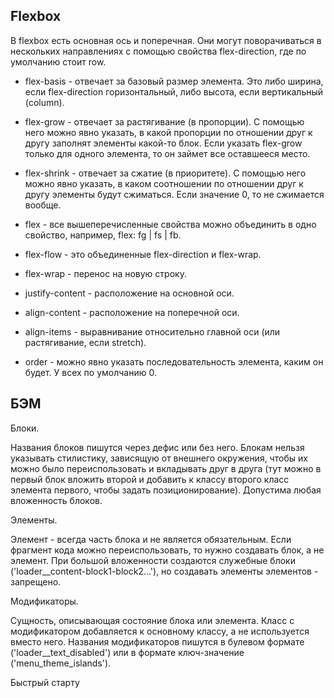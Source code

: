 ## Flexbox
В flexbox есть основная ось и поперечная. Они могут поворачиваться в нескольких направлениях с помощью свойства flex-direction, где по умолчанию стоит row.
* flex-basis - отвечает за базовый размер элемента. Это либо ширина, если flex-direction горизонтальный, либо высота, если вертикальный (column).
* flex-grow - отвечает за растягивание (в пропорции). С помощью него можно явно указать, в какой пропорции по отношении друг к другу заполнят элементы какой-то блок. Если указать flex-grow только для одного элемента, то он займет все оставшееся место.
* flex-shrink - отвечает за сжатие (в приоритете). С помощью него можно явно указать, в каком соотношении по отношении друг к другу элементы будут сжиматься. Если значение 0, то не сжимается вообще.
* flex - все вышеперечисленные свойства можно объединить в одно свойство, например, flex: fg | fs | fb.

* flex-flow - это объединенные flex-direction и flex-wrap.

* flex-wrap - перенос на новую строку.

* justify-content - расположение на основной оси.

* align-content - расположение на поперечной оси.

* align-items - выравнивание относительно главной оси (или растягивание, если stretch).

* order - можно явно указать последовательность элемента, каким он будет. У всех по умолчанию 0.

## БЭМ
Блоки.

Названия блоков пишутся через дефис или без него. Блокам нельзя указывать стилистику, зависящую от внешнего окружения, чтобы их можно было переиспользовать и вкладывать друг в друга (тут можно в первый блок вложить второй и добавить к классу второго класс элемента первого, чтобы задать позиционирование). Допустима любая вложенность блоков.

Элементы.

Элемент - всегда часть блока и не является обязательным. Если фрагмент кода можно переиспользовать, то нужно создавать блок, а не элемент. При большой вложенности создаются служебные блоки ('loader__content-block1-block2...'), но создавать элементы элементов - запрещено.

Модификаторы.

Сущность, описывающая состояние блока или элемента. Класс с модификатором добавляется к основному классу, а не используется вместо него. Названия модификаторов пишутся в булевом формате ('loader__text_disabled') или в формате ключ-значение ('menu_theme_islands').

Быстрый старту

